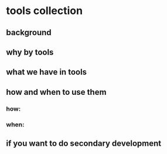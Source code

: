 # tools collection

## background

## why by tools

## what we have in tools

## how and when to use them

### how:

### when:

## if you want to do secondary development

